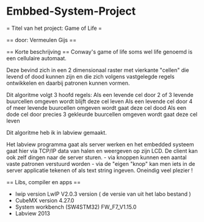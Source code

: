 # Embbed-System-Project

= Titel van het project: Game of Life =

== door:  Vermeulen Gijs ==

== Korte beschrijving ==
Conway's game of life soms wel life genoemd is een cellulaire automaat.

Deze bevind zich in een 2 dimensionaal raster met vierkante "cellen" die levend of dood kunnen zijn
en die zich volgens vastgelegde regels ontwikkelen en daarbij patronen kunnen vormen.

Dit algoritme volgt 3 hoofd regels:
	Als een levende cel door 2 of 3 levende buurcellen omgeven wordt blijft deze cel leven
	Als een levende cel door 4 of meer levende buurcellen omgeven wordt gaat deze cel dood
	Als een dode cel door precies 3 gekleurde buurcellen omgeven wordt gaat deze cel leven

Dit algoritme heb ik in labview gemaakt.

Het labview programma gaat als server werken en het embedded systeem gaat hier via TCP/IP data van halen en weergeven op zijn LCD.
De client kan ook zelf dingen naar de server sturen.
	- via knoppen kunnen een aantal vaste patronen verstuurd worden
	- via de "eigen "knop" kan men iets in de server applicatie tekenen of als text string ingeven. 
Oneindig veel plezier !

== Libs, compiler en apps ==
 
 - lwip version LwIP V2.0.3 version ( de versie van uit het labo bestand )
 - CubeMX version 4.27.0
 - System workbench (SW4STM32) FW_F7_V1.15.0
 - Labview 2013
